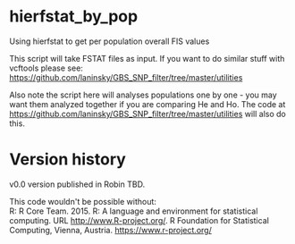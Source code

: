 # hierfstat_by_pop
Using hierfstat to get per population overall FIS values

This script will take FSTAT files as input. If you want to do similar stuff with vcftools please see:
https://github.com/laninsky/GBS_SNP_filter/tree/master/utilities

Also note the script here will analyses populations one by one - you may want them analyzed together if you are comparing He and Ho. The code at https://github.com/laninsky/GBS_SNP_filter/tree/master/utilities will also do this.

# Version history
v0.0 version published in Robin TBD.

This code wouldn't be possible without:  
R: R Core Team. 2015. R: A language and environment for statistical computing. URL http://www.R-project.org/. R Foundation for Statistical Computing, Vienna, Austria. https://www.r-project.org/
